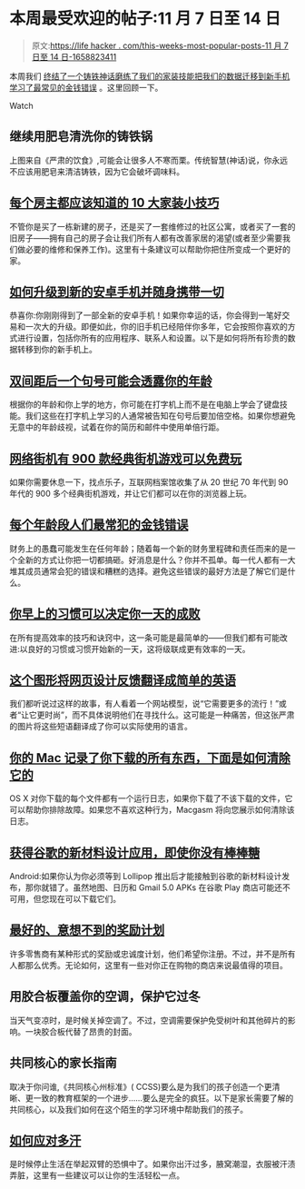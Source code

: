 # 本周最受欢迎的帖子:11 月 7 日至 14 日

> 原文:[https://life hacker . com/this-weeks-most-popular-posts-11 月 7 日至 14 日-1658823411](https://lifehacker.com/this-weeks-most-popular-posts-november-7th-to-14th-1658823411)

本周我们 [终结了一个铸铁神话](https://lifehacker.com/go-ahead-and-use-soap-to-clean-your-cast-iron-pan-1658416503)[磨练了我们的家装技能](http://lifehacker.com/top-10-home-improvement-tips-every-homeowner-should-kno-1656251243)[把我们的数据迁移到新手机](http://lifehacker.com/how-to-upgrade-to-a-new-android-phone-and-take-everythi-5843206)[学习了最常见的金钱错误](http://twocents.lifehacker.com/the-most-common-money-mistakes-people-make-at-every-age-1657120724) 。这里回顾一下。

Watch

## 继续用肥皂清洗你的铸铁锅

上图来自《严肃的饮食》,可能会让很多人不寒而栗。传统智慧(神话)说，你永远不应该用肥皂来清洁铸铁，因为它会破坏调味料。

## [每个房主都应该知道的 10 大家装小技巧](http://lifehacker.com/top-10-home-improvement-tips-every-homeowner-should-kno-1656251243)

不管你是买了一栋新建的房子，还是买了一套维修过的社区公寓，或者买了一套的旧房子——拥有自己的房子会让我们所有人都有改善家居的渴望(或者至少需要我们做必要的维修和保养工作)。这里有十条建议可以帮助你把住所变成一个更好的家。

## [如何升级到新的安卓手机并随身携带一切](http://lifehacker.com/how-to-upgrade-to-a-new-android-phone-and-take-everythi-5843206)

恭喜你:你刚刚得到了一部全新的安卓手机！如果你幸运的话，你会得到一笔好交易和一次大的升级。即便如此，你的旧手机已经陪伴你多年，它会按照你喜欢的方式进行设置，包括你所有的应用程序、联系人和设置。以下是如何将所有珍贵的数据转移到你的新手机上。

## [双间距后一个句号可能会透露你的年龄](http://lifehacker.com/double-spacing-after-a-period-could-reveal-your-age-1656109447)

根据你的年龄和你上学的地方，你可能在打字机上而不是在电脑上学会了键盘技能。我们这些在打字机上学习的人通常被告知在句号后要加倍空格。如果你想避免无意中的年龄歧视，试着在你的简历和邮件中使用单倍行距。

## [网络街机有 900 款经典街机游戏可以免费玩](http://lifehacker.com/the-internet-arcade-has-900-classic-arcade-games-you-ca-1655690165)

如果你需要休息一下，找点乐子，互联网档案馆收集了从 20 世纪 70 年代到 90 年代的 900 多个经典街机游戏，并让它们都可以在你的浏览器上玩。

## [每个年龄段人们最常犯的金钱错误](http://twocents.lifehacker.com/the-most-common-money-mistakes-people-make-at-every-age-1657120724)

财务上的愚蠢可能发生在任何年龄；随着每一个新的财务里程碑和责任而来的是一个全新的方式让你把一切都搞砸。好消息是什么？你并不孤单。每一代人都有一大堆其成员通常会犯的错误和糟糕的选择。避免这些错误的最好方法是了解它们是什么。

## [你早上的习惯可以决定你一天的成败](http://lifehacker.com/your-morning-habits-can-make-or-break-the-rest-of-your-1657852026)

在所有提高效率的技巧和诀窍中，这一条可能是最简单的——但我们都有可能改进:以良好的习惯或习惯开始新的一天，这将级联成更有效率的一天。

## [这个图形将网页设计反馈翻译成简单的英语](http://lifehacker.com/this-graphic-translates-web-design-feedback-into-plain-1657178566)

我们都听说过这样的故事，有人看着一个网站模型，说“它需要更多的流行！”或者“让它更时尚”，而不具体说明他们在寻找什么。这可能是一种痛苦，但这张严肃的图片将这些短语翻译成了你可以实际使用的语言。

## [你的 Mac 记录了你下载的所有东西，下面是如何清除它的](http://lifehacker.com/your-mac-logs-everything-you-download-heres-how-to-cle-1658394180)

OS X 对你下载的每个文件都有一个运行日志，如果你下载了不该下载的文件，它可以帮助你排除故障。如果您不喜欢这种行为，Macgasm 将向您展示如何清除该日志。

## [获得谷歌的新材料设计应用，即使你没有棒棒糖](http://lifehacker.com/get-googles-new-material-design-apps-even-if-you-dont-1656806783)

Android:如果你认为你必须等到 Lollipop 推出后才能接触到谷歌的新材料设计发布，那你就错了。虽然地图、日历和 Gmail 5.0 APKs 在谷歌 Play 商店可能还不可用，但您现在可以下载它们。

## [最好的、意想不到的奖励计划](http://lifehacker.com/the-best-unexpected-rewards-programs-for-things-youre-1657314235)

许多零售商有某种形式的奖励或忠诚度计划，他们希望你注册。不过，并不是所有人都那么优秀。无论如何，这里有一些对你正在购物的商店来说最值得的项目。

## 用胶合板覆盖你的空调，保护它过冬

当天气变凉时，是时候关掉空调了。不过，空调需要保护免受树叶和其他碎片的影响。一块胶合板代替了昂贵的封面。

## 共同核心的家长指南

取决于你问谁,《共同核心州标准》( CCSS)要么是为我们的孩子创造一个更清晰、更一致的教育框架的一个进步……要么是完全的疯狂。以下是家长需要了解的共同核心，以及我们如何在这个陌生的学习环境中帮助我们的孩子。

## [如何应对多汗](http://lifehacker.com/how-to-deal-with-excessive-sweat-problems-1656780416)

是时候停止生活在举起双臂的恐惧中了。如果你出汗过多，腋窝潮湿，衣服被汗渍弄脏，这里有一些建议可以让你的生活轻松一点。